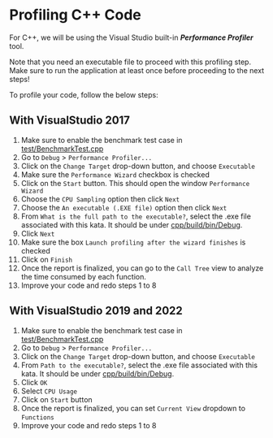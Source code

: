 # Profiling C++ Code 

For C++, we will be using the Visual Studio built-in ***Performance Profiler*** tool.

Note that you need an executable file to proceed with this profiling step. Make sure to run the
application at least once before proceeding to the next steps!

To profile your code, follow the below steps:

## With VisualStudio 2017

1. Make sure to enable the benchmark test case in [test/BenchmarkTest.cpp](test/BenchmarkTest.cpp)
2. Go to `Debug` > `Performance Profiler...`
3. Click on the `Change Target` drop-down button, and choose `Executable`
4. Make sure the `Performance Wizard` checkbox is checked
5. Click on the `Start` button. This should open the window `Performance Wizard`
6. Choose the `CPU Sampling` option then click `Next`
7. Choose the `An executable (.EXE file)` option then click `Next`
8. From `What is the full path to the executable?`, select the .exe file associated with this kata.
   It should be under [cpp/build/bin/Debug](cpp/build/bin/Debug).
9. Click `Next`
9. Make sure the box `Launch profiling after the wizard finishes` is checked
10. Click on `Finish`
11. Once the report is finalized, you can go to the `Call Tree` view to analyze the time consumed by each function.
12. Improve your code and redo steps 1 to 8

## With VisualStudio 2019 and 2022

1. Make sure to enable the benchmark test case in [test/BenchmarkTest.cpp](test/BenchmarkTest.cpp)
2. Go to `Debug` > `Performance Profiler...`
3. Click on the `Change Target` drop-down button, and choose `Executable`
4. From `Path to the executable?`, select the .exe file associated with this kata.
   It should be under [cpp/build/bin/Debug](cpp/build/bin/Debug).
5. Click `OK`
6. Select `CPU Usage`
7. Click on `Start` button 
8. Once the report is finalized, you can set `Current View` dropdown to `Functions`
9. Improve your code and redo steps 1 to 8
